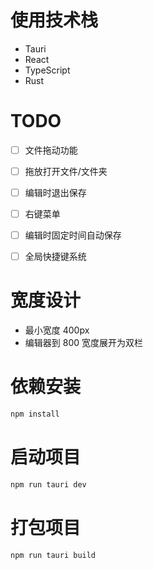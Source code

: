 # 使用技术栈

- Tauri
- React
- TypeScript
- Rust

# TODO

- [ ] 文件拖动功能

- [ ] 拖放打开文件/文件夹

- [ ] 编辑时退出保存

- [ ] 右键菜单

- [ ] 编辑时固定时间自动保存

- [ ] 全局快捷键系统

# 宽度设计

- 最小宽度 400px
- 编辑器到 800 宽度展开为双栏

# 依赖安装

```bash
npm install
```

# 启动项目

```bash
npm run tauri dev
```

# 打包项目

```bash
npm run tauri build
```
